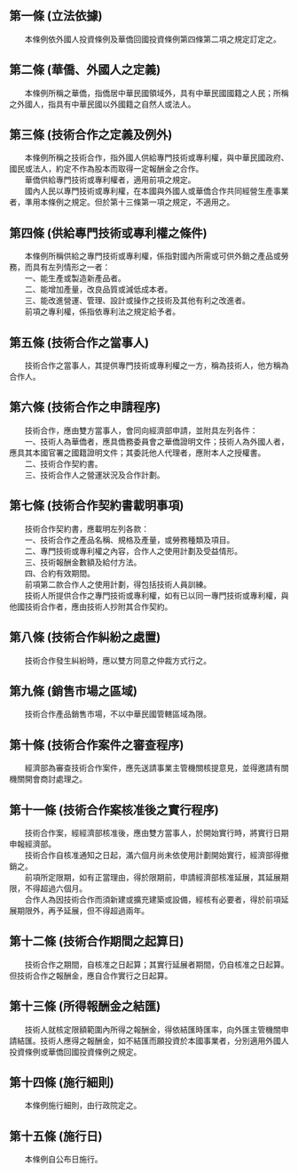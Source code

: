 第一條 (立法依據)
-----------------
　　本條例依外國人投資條例及華僑回國投資條例第四條第二項之規定訂定之。  


第二條 (華僑、外國人之定義)
---------------------------
　　本條例所稱之華僑，指僑居中華民國領域外，具有中華民國國籍之人民；所稱之外國人，指具有中華民國以外國籍之自然人或法人。  


第三條 (技術合作之定義及例外)
-----------------------------
　　本條例所稱之技術合作，指外國人供給專門技術或專利權，與中華民國政府、國民或法人，約定不作為股本而取得一定報酬金之合作。  
　　華僑供給專門技術或專利權者，適用前項之規定。  
　　國內人民以專門技術或專利權，在本國與外國人或華僑合作共同經營生產事業者，準用本條例之規定。但於第十三條第一項之規定，不適用之。  


第四條 (供給專門技術或專利權之條件)
-----------------------------------
　　本條例所稱供給之專門技術或專利權，係指對國內所需或可供外銷之產品或勞務，而具有左列情形之一者：  
　　一、能生產或製造新產品者。  
　　二、能增加產量，改良品質或減低成本者。  
　　三、能改進營運、管理、設計或操作之技術及其他有利之改進者。  
　　前項之專利權，係指依專利法之規定給予者。  


第五條 (技術合作之當事人)
-------------------------
　　技術合作之當事人，其提供專門技術或專利權之一方，稱為技術人，他方稱為合作人。  


第六條 (技術合作之申請程序)
---------------------------
　　技術合作，應由雙方當事人，會同向經濟部申請，並附具左列各件：  
　　一、技術人為華僑者，應具僑務委員會之華僑證明文件；技術人為外國人者，應具其本國官署之國籍證明文件；其委託他人代理者，應附本人之授權書。  
　　二、技術合作契約書。  
　　三、技術合作人之營運狀況及合作計劃。  


第七條 (技術合作契約書載明事項)
-------------------------------
　　技術合作契約書，應載明左列各款：  
　　一、技術合作之產品名稱、規格及產量，或勞務種類及項目。  
　　二、專門技術或專利權之內容，合作人之使用計劃及受益情形。  
　　三、技術報酬金數額及給付方法。  
　　四、合約有效期間。  
　　前項第二款合作人之使用計劃，得包括技術人員訓練。  
　　技術人所提供合作之專門技術或專利權，如有已以同一專門技術或專利權，與他國技術合作者，應由技術人抄附其合作契約。  


第八條 (技術合作糾紛之處置)
---------------------------
　　技術合作發生糾紛時，應以雙方同意之仲裁方式行之。  


第九條 (銷售市場之區域)
-----------------------
　　技術合作產品銷售市場，不以中華民國管轄區域為限。  


第十條 (技術合作案件之審查程序)
-------------------------------
　　經濟部為審查技術合作案件，應先送請事業主管機關核提意見，並得邀請有關機關開會商討處理之。  


第十一條 (技術合作案核准後之實行程序)
-------------------------------------
　　技術合作案，經經濟部核准後，應由雙方當事人，於開始實行時，將實行日期申報經濟部。  
　　技術合作自核准通知之日起，滿六個月尚未依使用計劃開始實行，經濟部得撤銷之。  
　　前項所定限期，如有正當理由，得於限期前，申請經濟部核准延展，其延展期限，不得超過六個月。  
　　合作人為因技術合作而須新建或擴充建築或設備，經核有必要者，得於前項延展期限外，再予延展，但不得超過兩年。  


第十二條 (技術合作期間之起算日)
-------------------------------
　　技術合作之期間，自核准之日起算；其實行延展者期間，仍自核准之日起算。但技術合作之報酬金，應自合作實行之日起算。  


第十三條 (所得報酬金之結匯)
---------------------------
　　技術人就核定限額範圍內所得之報酬金，得依結匯時匯率，向外匯主管機關申請結匯。技術人應得之報酬金，如不結匯而願投資於本國事業者，分別適用外國人投資條例或華僑回國投資條例之規定。  


第十四條 (施行細則)
-------------------
　　本條例施行細則，由行政院定之。  


第十五條 (施行日)
-----------------
　　本條例自公布日施行。